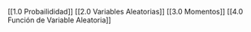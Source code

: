 [[1.0 Probailididad]]
[[2.0  Variables Aleatorias]]
[[3.0 Momentos]]
[[4.0 Función de Variable Aleatoria]]